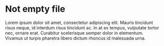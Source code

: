# Not empty file
Lorem ipsum dolor sit amet, consectetur adipiscing elit. Mauris tincidunt risus neque, id interdum risus tincidunt ac. In at ex tempus, vulputate tortor nec, ornare erat. Curabitur scelerisque semper dolor in elementum. Vivamus ut turpis pharetra libero dictum rhoncus id malesuada urna. 
